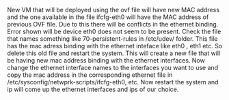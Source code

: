 New VM that will be deployed using the ovf file will have new MAC address and the one available in the file ifcfg-eth0 will have the MAC address of previous OVF file. Due to this there will be conflicts in the ethernet binding.
Error shown will be device eth0 does not seem to be present.
Check the file that names something like 70-persistent-rules in /etc/udev/ folder. This file has the mac adress binding with the ethernet inteface like eth0 , eth1 etc.
So delete this old file and restart the system. This will create a new file that will be having new mac address binding with the ethernet interfaces. Now change the ethernet interface names to the interfaces you want to use and copy the mac address in the corresponding ethernet file in /etc/sysconfig/netwprk-scripts/ifcfg-eth0, etc. Now restart the system and ip will come up the ethernet interfaces and ips of our choice.